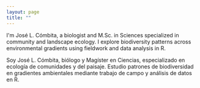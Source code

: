 ```yaml
---
layout: page
title: ""
---
```

I'm José L. Cómbita, a biologist and M.Sc. in Sciences specialized in community and landscape ecology. I explore biodiversity patterns across environmental gradients using fieldwork and data analysis in R.

Soy José L. Cómbita, biólogo y Magíster en Ciencias, especializado en ecología de comunidades y del paisaje. Estudio patrones de biodiversidad en gradientes ambientales mediante trabajo de campo y análisis de datos en R.


